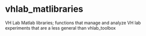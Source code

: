 # vhlab_matlibraries
VH Lab Matlab libraries; functions that manage and analyze VH lab experiments that are a less general than vhlab_toolbox
